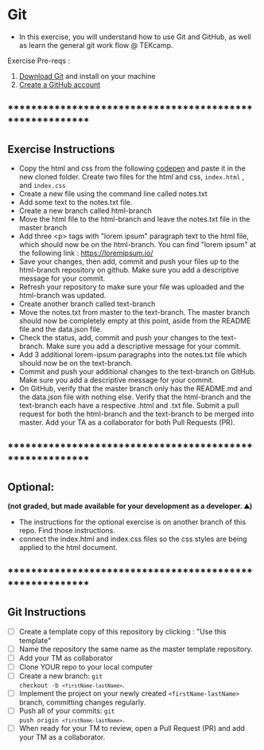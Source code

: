 # Git

* In this exercise, you will understand how to use Git and GitHub, as well as learn the general git work flow @ TEKcamp.

Exercise Pre-reqs : 
1. [Download Git](https://git-scm.com/book/en/v2/Getting-Started-Installing-Git) and install on your machine
2. [Create a GitHub account](https://github.com/join)


## ********************************************************
## Exercise Instructions

* Copy the html and css from the following [codepen](https://codepen.io/ayunas-the-scripter/pen/NWRJbKJ) and paste it in the new cloned folder.  Create two files for the html and css, `index.html` , and `index.css`
* Create a new file using the command line called notes.txt
* Add some text to the notes.txt file.
* Create a new branch called html-branch
* Move the html file to the html-branch and leave the notes.txt file in the master branch
* Add three &lt;p&gt; tags with "lorem ipsum" paragraph text to the html file, which should now be on the html-branch.  You can find "lorem ipsum" at the following link : https://loremipsum.io/
* Save your changes, then add, commit and push your files up to the html-branch repository on github. Make sure you add a descriptive message for your commit.
* Refresh your repository to make sure your file was uploaded and the html-branch was updated.
* Create another branch called text-branch
* Move the notes.txt from master to the text-branch. The master branch should now be completely empty at this point, aside from the README file and the data.json file.
* Check the status, add, commit and push your changes to the text-branch.  Make sure you add a descriptive message for your commit.
* Add 3 additional lorem-ipsum paragraphs into the notes.txt file which should now be on the text-branch.
* Commit and push your additional changes to the text-branch on GitHub.  Make sure you add a descriptive message for your commit.
* On GitHub, verify that the master branch only has the README.md and the data.json file with nothing else.  Verify that the html-branch and the text-branch each have a respective .html and .txt file.
Submit a pull request for both the html-branch and the text-branch to be merged into master.  Add your TA as a collaborator for both Pull Requests (PR).  

## ********************************************************
## Optional:

**(not graded, but made available for your development as a developer. ⛰)**
* The instructions for the optional exercise is on another branch of this repo.  Find those instructions.
* connect the index.html and index.css files so the css styles are being applied to the html document.


## ********************************************************
## Git Instructions

- [ ] Create a template copy of this repository by clicking : "Use this template"
- [ ] Name the repository the same name as the master template repository.  
- [ ] Add your TM as collaborator
- [ ] Clone YOUR repo to your local computer
- [ ] Create a new branch: <code>git checkout -b `<firstName-lastName>`</code>.
- [ ] Implement the project on your newly created `<firstName-lastName>` branch, committing changes regularly.
- [ ] Push all of your commits: <code>git push origin `<firstName-lastName>`</code>.
- [ ] When ready for your TM to review, open a Pull Request (PR) and add your TM as a collaborator.
